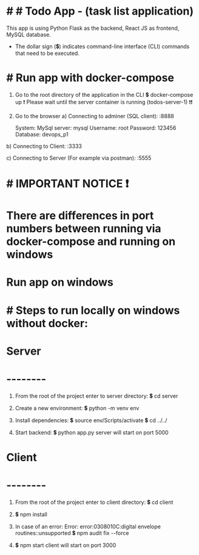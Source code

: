 # # # Todo App - (task list application)
This app is using Python Flask as the backend, React JS as frontend, MySQL database.

* The dollar sign (💲) indicates command-line interface (CLI) commands that need to be executed.

# # Run app with docker-compose
1) Go to the root directory of the application in the CLI
    💲 docker-compose up
    ❗ Please wait until the server container is running (todos-server-1) ❗❗

2) Go to the browser
  a)  Connecting to adminer (SQL client): <HOST>:8888

    System: MySql
    server: mysql
    Username: root
    Password: 123456
    Database: devops_p1

  b) Connecting to Client: <HOST>:3333
     
  c) Connecting to Server (For example via postman): <HOST>:5555


# # IMPORTANT NOTICE ❗ 
# There are differences in port numbers between running via docker-compose and running on windows


# Run app on windows

# # Steps to run locally on windows without docker:


# Server
# --------
1) From the root of the project enter to server directory:
  💲 cd server

2) Create a new environment: 
  💲 python -m venv env 

3) Install dependencies: 
  💲 source env/Scripts/activate
  💲 cd ../../

4) Start backend: 
  💲 python app.py
  server will start on port 5000

# Client
# --------
1) From the root of the project enter to client directory:
   💲 cd client

2) 💲 npm install

3) In case of an error:
   Error: error:0308010C:digital envelope routines::unsupported
   💲 npm audit fix --force

4) 💲 npm start
    client will start on port 3000

